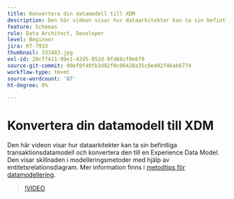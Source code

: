 ```yaml
---
title: Konvertera din datamodell till XDM
description: Den här videon visar hur dataarkitekter kan ta sin befintliga transaktionsdatamodell och konvertera den till en Experience Data Model. Den visar skillnaden i modelleringsmetoder med hjälp av entitetsrelationsdiagram.
feature: Schemas
role: Data Architect, Developer
level: Beginner
jira: KT-7933
thumbnail: 333483.jpg
exl-id: 20cff411-99e1-42d5-852d-9fd66cf0e6f9
source-git-commit: 00ef0f40fb3d82f0c06428a35c0e402f46ab6774
workflow-type: tm+mt
source-wordcount: '87'
ht-degree: 0%

---
```


# Konvertera din datamodell till XDM

Den här videon visar hur dataarkitekter kan ta sin befintliga transaktionsdatamodell och konvertera den till en Experience Data Model. Den visar skillnaden i modelleringsmetoder med hjälp av entitetsrelationsdiagram. Mer information finns i [metodtips för datamodellering](https://experienceleague.adobe.com/docs/experience-platform/xdm/schema/best-practices.html).

>[!VIDEO](https://video.tv.adobe.com/v/333483?learn=on)
